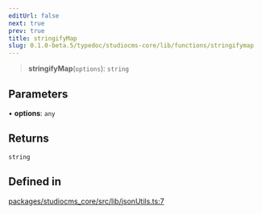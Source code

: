 ```yaml
---
editUrl: false
next: true
prev: true
title: stringifyMap
slug: 0.1.0-beta.5/typedoc/studiocms-core/lib/functions/stringifymap
---
```


> **stringifyMap**(`options`): `string`

## Parameters

• **options**: `any`

## Returns

`string`

## Defined in

[packages/studiocms\_core/src/lib/jsonUtils.ts:7](https://github.com/astrolicious/studiocms/tree/main/packages/studiocms_core/src/lib/jsonUtils.ts#L7)
